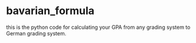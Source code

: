 # bavarian_formula
this is the python code for calculating your GPA from any grading system to German grading system.
